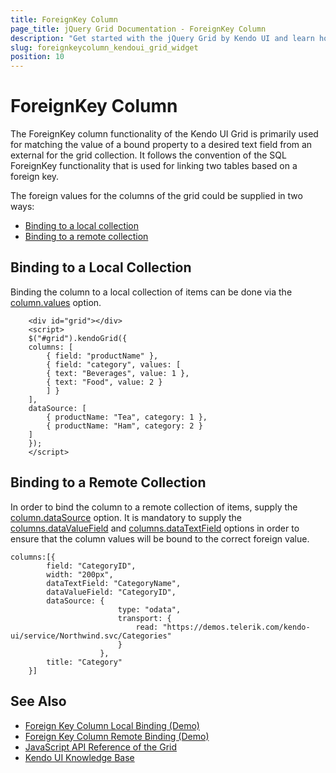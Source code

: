 ```yaml
---
title: ForeignKey Column
page_title: jQuery Grid Documentation - ForeignKey Column
description: "Get started with the jQuery Grid by Kendo UI and learn how to set up the ForeignKey column."
slug: foreignkeycolumn_kendoui_grid_widget
position: 10
---
```


# ForeignKey Column

The ForeignKey column functionality of the Kendo UI Grid is primarily used for matching the value of a bound property to a desired text field from an external for the grid collection. It follows the convention of the SQL ForeignKey functionality that is used for linking two tables based on a foreign key.

The foreign values for the columns of the grid could be supplied in two ways:

* [Binding to a local collection](#binding-to-a-local-collection)
* [Binding to a remote collection](#binding-to-a-remote-collection)

## Binding to a Local Collection

Binding the column to a local collection of items can be done via the [column.values](/api/javascript/ui/grid/configuration/columns.values) option. 

```
    <div id="grid"></div>
    <script>
    $("#grid").kendoGrid({
    columns: [
        { field: "productName" },
        { field: "category", values: [
        { text: "Beverages", value: 1 },
        { text: "Food", value: 2 }
        ] }
    ],
    dataSource: [
        { productName: "Tea", category: 1 },
        { productName: "Ham", category: 2 }
    ]
    });
    </script>
```

## Binding to a Remote Collection

In order to bind the column to a remote collection of items, supply the [column.dataSource](/api/javascript/ui/grid/configuration/columns.dataSource) option. It is mandatory to supply the [columns.dataValueField](/api/javascript/ui/grid/configuration/columns.dataValueField) and [columns.dataTextField](/api/javascript/ui/grid/configuration/columns.dataTextField) options in order to ensure that the column values will be bound to the correct foreign value. 

```
columns:[{ 
        field: "CategoryID",
        width: "200px",
        dataTextField: "CategoryName",
        dataValueField: "CategoryID",
        dataSource: {
                        type: "odata",
                        transport: {
                            read: "https://demos.telerik.com/kendo-ui/service/Northwind.svc/Categories"
                        }
                    },
        title: "Category" 
    }]
```


## See Also

* [Foreign Key Column Local Binding (Demo)](https://demos.telerik.com/kendo-ui/grid/foreignkeycolumn)
* [Foreign Key Column Remote Binding (Demo)](https://demos.telerik.com/kendo-ui/grid/foreignkeycolumnbinding)
* [JavaScript API Reference of the Grid](/api/javascript/ui/grid)
* [Kendo UI Knowledge Base](/knowledge-base)

